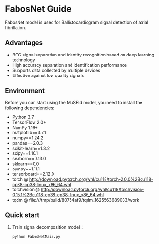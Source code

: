 # FabosNet Guide

FabosNet model is used for Ballistocardiogram signal detection of atrial fibrillation.

## Advantages
- BCG signal separation and identity recognition based on deep learning technology
- High accuracy separation and identification performance
- Supports data collected by multiple devices
- Effective against low quality signals

## Environment
Before you can start using the MuSFId model, you need to install the following dependencies:
- Python 3.7+
- TensorFlow 2.0+
- NumPy 1.16+
- matplotlib==3.7.1
- numpy==1.24.2
- pandas==2.0.3
- scikit-learn==1.3.2
- scipy==1.10.1
- seaborn==0.13.0
- sklearn==0.0
- sympy==1.11.1
- tensorboard==2.12.0
- torch @ http://download.pytorch.org/whl/cu118/torch-2.0.0%2Bcu118-cp38-cp38-linux_x86_64.whl
- torchvision @ http://download.pytorch.org/whl/cu118/torchvision-0.15.1%2Bcu118-cp38-cp38-linux_x86_64.whl
- tqdm @ file:///tmp/build/80754af9/tqdm_1625563689033/work



## Quick start
1. Train signal decomposition model：
   ```bash
   python FabosNetMain.py
